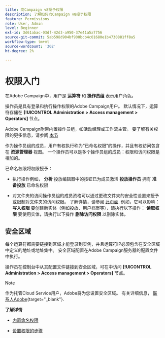 ```yaml
---
title: 向Campaign v8授予权限
description: 了解如何向Campaign v8授予权限
feature: Permissions
role: User, Admin
level: Beginner
exl-id: 3d61abac-03df-42d3-a950-37e41a5a7756
source-git-commit: 5ab598d904bf900bcb4c01680e1b4730881ff8a5
workflow-type: tm+mt
source-wordcount: '302'
ht-degree: 2%

---
```


# 权限入门

在Adobe Campaign中，用户是 **运算符** 和 **操作员组** 表示用户角色。

操作员是具有登录和执行操作权限的Adobe Campaign用户。 默认情况下，运算符存储在 **[!UICONTROL Administration > Access management > Operators]** 节点。

Adobe Campaign附带内置操作员组，如活动经理或工作流主管。 要了解有关权限的更多信息，请参阅 [本节](../start/gs-permissions.md)

作为操作员组的成员，用户有权执行称为“已命名权限”的操作，并且有权访问包含在 **资源管理器** 视图。 一个操作员可以是多个操作员组的成员：权限和访问权限是相加的。

已命名权限将权限授予：

* 执行操作例如， **分析** 投放编辑器中的按钮已为成员激活 **投放操作员** 拥有 **准备投放** 已命名权限

* 对文件夹的访问操作员组的成员资格可以通过更改文件夹的安全性设置来授予或限制对文件夹的访问权限。 了解详情，请参阅 [此页面](../start/folder-permissions.md). 例如，它可以影响： **写入权限** 要创建新实体（例如投放、用户档案等），请执行以下操作： **读取权限** 要使用实体，请执行以下操作 **删除访问权限** 以删除实体。

## 安全区域

每个运算符都需要链接到区域才能登录到实例，并且运算符IP必须包含在安全区域中定义的地址或地址集中。 安全区域配置在Adobe Campaign服务器的配置文件中执行。

操作员在控制台中从其配置文件链接到安全区域，可在中访问 **[!UICONTROL Administration > Access management > Operators]** 节点。

>[!NOTE]
>
>作为托管Cloud Service用户，Adobe将为您设置安全区域。 有关详细信息， [联系人Adobe](https://helpx.adobe.com/cn/enterprise/admin-guide.html/enterprise/using/support-for-experience-cloud.ug.html){target="_blank"}.

**了解详情**

* [内置命名权限](../start/gs-permissions.md)

* [设置权限的步骤](../start/manage-permissions.md)
